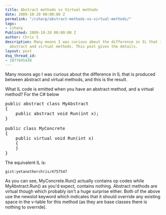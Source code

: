 ```yaml
---
title: Abstract methods vs Virtual methods
date: 2009-10-20 00:00:00 Z
permalink: "/csharp/abstract-methods-vs-virtual-methods/"
tags:
- csharp
Published: 2009-10-20 00:00:00 Z
author: Chris S
description: Many moons I was curious about the difference in IL that is produced between
  abstract and virtual methods. This post gives the details.
layout: post
dsq_thread_id:
- 1077695438
---
```


Many moons ago I was curious about the difference in IL that is produced between abstract and virtual methods, and this is the result. 

What IL code is emitted when you have an abstract method, and a virtual method? For the C# below

<pre>public abstract class MyAbstract
{
	public abstract void Run(int x);
}

public class MyConcrete
{
	public virtual void Run(int x)
	{
	}
}
</pre>

The equivalent IL is:

<!--more-->

  
`gist:yetanotherchris/4757547`

As you can see, MyConcrete.Run() actually contains op codes while MyAbstract.Run() as you'd expect, contains nothing. Abstract methods are virtual though which probably isn't a huge surprise either. Both of the above use the newslot keyword which indicates that it should override any existing space in the v-table for this method (as they are base classes there is nothing to override).